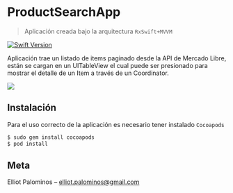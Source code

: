 # ProductSearchApp

> Aplicación creada bajo la arquitectura `RxSwift+MVVM`

[![Swift Version][swift-image]][swift-url]

Aplicación trae un listado de items paginado desde la API de Mercado Libre, están se cargan en un UITableView el cual puede ser presionado para mostrar el detalle de un Item a través de un Coordinator.

![](https://media.giphy.com/media/oqbIoHCHZtOvfdbrg8/giphy.gif)

## Instalación

Para el uso correcto de la aplicación es necesario tener instalado  `Cocoapods`

```swift
$ sudo gem install cocoapods
$ pod install
```

## Meta

Elliot Palominos  –  elliot.palominos@gmail.com

[swift-image]:https://img.shields.io/badge/swift-5.0-orange.svg
[swift-url]: https://swift.org/
